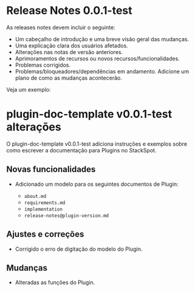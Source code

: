 # Release Notes 0.0.1-test

As releases notes devem incluir o seguinte:

- Um cabeçalho de introdução e uma breve visão geral das mudanças.
- Uma explicação clara dos usuários afetados.
- Alterações nas notas de versão anteriores.
- Aprimoramentos de recursos ou novos recursos/funcionalidades.
- Problemas corrigidos.
- Problemas/bloqueadores/dependências em andamento. Adicione um plano de como as mudanças acontecerão.

Veja um exemplo:

# plugin-doc-template v0.0.1-test alterações

O plugin-doc-template v0.0.1-test adiciona instruções e exemplos sobre como escrever a documentação para Plugins no StackSpot.

## Novas funcionalidades

- Adicionado um modelo para os seguintes documentos de Plugin:

    - `about.md`
    - `requirements.md`
    - `implementation`
    - `release-notes@plugin-version.md`

## Ajustes e correções

- Corrigido o erro de digitação do modelo do Plugin.

## Mudanças

- Alteradas as funções do Plugin.